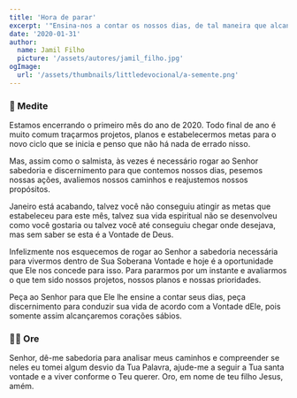 ```yaml
---
title: 'Hora de parar'
excerpt: '"Ensina-nos a contar os nossos dias, de tal maneira que alcancemos corações sábios" (Salmo 90:12)'
date: '2020-01-31'
author:
  name: Jamil Filho
  picture: '/assets/autores/jamil_filho.jpg'
ogImage:
  url: '/assets/thumbnails/littledevocional/a-semente.png'
---
```


### 📖 Medite

Estamos encerrando o primeiro mês do ano de 2020. Todo final de ano é muito comum traçarmos projetos, planos e estabelecermos metas para o novo ciclo que se inicia e penso que não há nada de errado nisso.

Mas, assim como o salmista, às vezes é necessário rogar ao Senhor sabedoria e discernimento para que contemos nossos dias, pesemos nossas ações, avaliemos nossos caminhos e reajustemos nossos propósitos.

Janeiro está acabando, talvez você não conseguiu atingir as metas que estabeleceu para este mês, talvez sua vida espiritual não se desenvolveu como você gostaria ou talvez você até conseguiu chegar onde desejava, mas sem saber se esta é a Vontade de Deus.

Infelizmente nos esquecemos de rogar ao Senhor a sabedoria necessária para vivermos dentro de Sua Soberana Vontade e hoje é a oportunidade que Ele nos concede para isso. Para pararmos por um instante e avaliarmos o que tem sido nossos projetos, nossos planos e nossas prioridades.

Peça ao Senhor para que Ele lhe ensine a contar seus dias, peça discernimento para conduzir sua vida de acordo com a Vontade dEle, pois somente assim alcançaremos corações sábios.

### 🙏🏻 Ore

Senhor, dê-me sabedoria para analisar meus caminhos e compreender se neles eu tomei algum desvio da Tua Palavra, ajude-me a seguir a Tua santa vontade e a viver conforme o Teu querer. Oro, em nome de teu filho Jesus, amém.